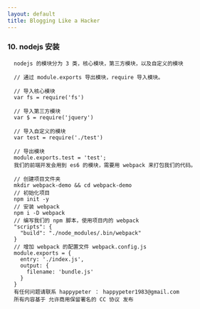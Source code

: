 ```yaml
---
layout: default
title: Blogging Like a Hacker
---
```




###   10. nodejs 安装

      nodejs 的模块分为 3 类，核心模块，第三方模块，以及自定义的模块

      // 通过 module.exports 导出模块，require 导入模块。

      // 导入核心模块
      var fs = require('fs')

      // 导入第三方模块
      var $ = require('jquery')

      // 导入自定义的模块
      var test = require('./test')

      // 导出模块
      module.exports.test = 'test';
      我们的前端开发会用到 es6 的模块，需要用 webpack 来打包我们的代码。

      // 创建项目文件夹
      mkdir webpack-demo && cd webpack-demo
      // 初始化项目
      npm init -y
      // 安装 webpack
      npm i -D webpack
      // 编写我们的 npm 脚本，使用项目内的 webpack
      "scripts": {
        "build": "./node_modules/.bin/webpack"
      }
      // 增加 webpack 的配置文件 webpack.config.js
      module.exports = {
        entry: './index.js',
        output: {
          filename: 'bundle.js'
        }
      }
      有任何问题请联系 happypeter ： happypeter1983@gmail.com
      所有内容基于 允许商用保留署名的 CC 协议 发布
